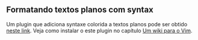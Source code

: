 Formatando textos planos com syntax
-----------------------------------

Um plugin que adiciona syntaxe colorida a textos planos pode ser obtido
[neste link](http://www.vim.org/scripts/script.php?script_id=2208&rating=helpful#1.3).
Veja como instalar o este plugin no capítulo [Um wiki para o Vim]().

